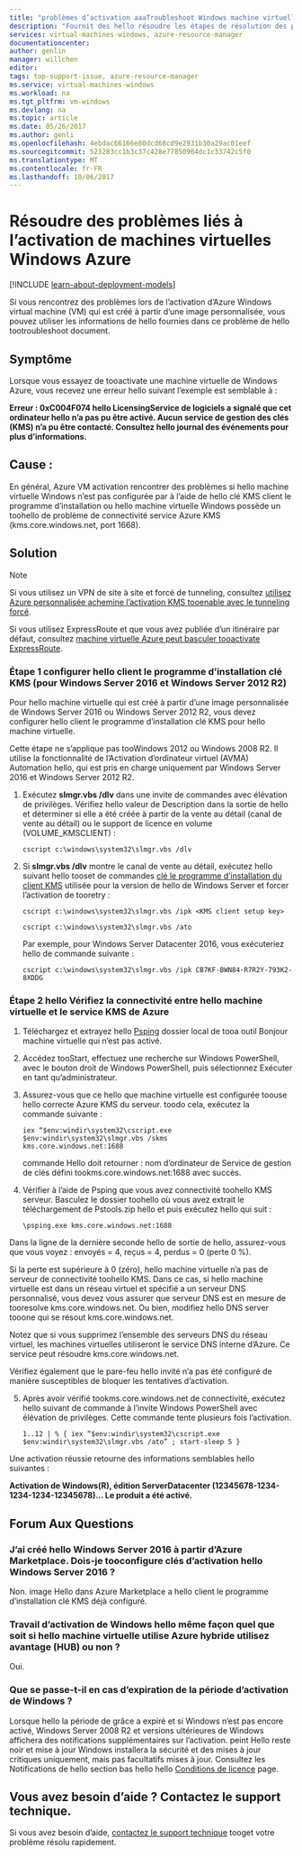```yaml
---
title: "problèmes d’activation aaaTroubleshoot Windows machine virtuelle dans Azure | Documents Microsoft"
description: "Fournit des hello résoudre les étapes de résolution des problèmes d’activation de machine virtuelle Windows dans Azure"
services: virtual-machines-windows, azure-resource-manager
documentationcenter: 
author: genlin
manager: willchen
editor: 
tags: top-support-issue, azure-resource-manager
ms.service: virtual-machines-windows
ms.workload: na
ms.tgt_pltfrm: vm-windows
ms.devlang: na
ms.topic: article
ms.date: 05/26/2017
ms.author: genli
ms.openlocfilehash: 4ebdac66166e80dcd68cd9e2931b30a29ac01eef
ms.sourcegitcommit: 523283cc1b3c37c428e77850964dc1c33742c5f0
ms.translationtype: MT
ms.contentlocale: fr-FR
ms.lasthandoff: 10/06/2017
---
```

# <a name="troubleshoot-azure-windows-virtual-machine-activation-problems"></a>Résoudre des problèmes liés à l’activation de machines virtuelles Windows Azure

[!INCLUDE [learn-about-deployment-models](../../../includes/learn-about-deployment-models-both-include.md)]

Si vous rencontrez des problèmes lors de l’activation d’Azure Windows virtual machine (VM) qui est créé à partir d’une image personnalisée, vous pouvez utiliser les informations de hello fournies dans ce problème de hello tootroubleshoot document. 

## <a name="symptom"></a>Symptôme

Lorsque vous essayez de tooactivate une machine virtuelle de Windows Azure, vous recevez une erreur hello suivant l’exemple est semblable à :

**Erreur : 0xC004F074 hello LicensingService de logiciels a signalé que cet ordinateur hello n’a pas pu être activé. Aucun service de gestion des clés (KMS) n’a pu être contacté. Consultez hello journal des événements pour plus d’informations.**

## <a name="cause"></a>Cause :
En général, Azure VM activation rencontrer des problèmes si hello machine virtuelle Windows n’est pas configurée par à l’aide de hello clé KMS client le programme d’installation ou hello machine virtuelle Windows possède un toohello de problème de connectivité service Azure KMS (kms.core.windows.net, port 1668). 

## <a name="solution"></a>Solution

>[!NOTE]
>Si vous utilisez un VPN de site à site et forcé de tunneling, consultez [utilisez Azure personnalisée achemine l’activation KMS tooenable avec le tunneling forcé](http://blogs.msdn.com/b/mast/archive/2015/05/20/use-azure-custom-routes-to-enable-kms-activation-with-forced-tunneling.aspx). 
>
>Si vous utilisez ExpressRoute et que vous avez publiée d’un itinéraire par défaut, consultez [machine virtuelle Azure peut basculer tooactivate ExpressRoute](http://blogs.msdn.com/b/mast/archive/2015/12/01/azure-vm-may-fail-to-activate-over-expressroute.aspx).

### <a name="step-1-configure-hello-appropriate-kms-client-setup-key-for-windows-server-2016-and-windows-server-2012-r2"></a>Étape 1 configurer hello client le programme d’installation clé KMS (pour Windows Server 2016 et Windows Server 2012 R2)

Pour hello machine virtuelle qui est créé à partir d’une image personnalisée de Windows Server 2016 ou Windows Server 2012 R2, vous devez configurer hello client le programme d’installation clé KMS pour hello machine virtuelle.

Cette étape ne s’applique pas tooWindows 2012 ou Windows 2008 R2. Il utilise la fonctionnalité de l’Activation d’ordinateur virtuel (AVMA) Automation hello, qui est pris en charge uniquement par Windows Server 2016 et Windows Server 2012 R2.

1. Exécutez **slmgr.vbs /dlv** dans une invite de commandes avec élévation de privilèges. Vérifiez hello valeur de Description dans la sortie de hello et déterminer si elle a été créée à partir de la vente au détail (canal de vente au détail) ou le support de licence en volume (VOLUME_KMSCLIENT) :
  
    ```
    cscript c:\windows\system32\slmgr.vbs /dlv
    ```

2. Si **slmgr.vbs /dlv** montre le canal de vente au détail, exécutez hello suivant hello tooset de commandes [clé le programme d’installation du client KMS](https://technet.microsoft.com/library/jj612867%28v=ws.11%29.aspx?f=255&MSPPError=-2147217396) utilisée pour la version de hello de Windows Server et forcer l’activation de tooretry : 

    ```
    cscript c:\windows\system32\slmgr.vbs /ipk <KMS client setup key>

    cscript c:\windows\system32\slmgr.vbs /ato
     ```

    Par exemple, pour Windows Server Datacenter 2016, vous exécuteriez hello de commande suivante :

    ```
    cscript c:\windows\system32\slmgr.vbs /ipk CB7KF-BWN84-R7R2Y-793K2-8XDDG
    ```

### <a name="step-2-verify-hello-connectivity-between-hello-vm-and-azure-kms-service"></a>Étape 2 hello Vérifiez la connectivité entre hello machine virtuelle et le service KMS de Azure

1. Téléchargez et extrayez hello [Psping](http:/technet.microsoft.com/en-us/sysinternals/jj729731.aspx) dossier local de tooa outil Bonjour machine virtuelle qui n’est pas activé. 

2. Accédez tooStart, effectuez une recherche sur Windows PowerShell, avec le bouton droit de Windows PowerShell, puis sélectionnez Exécuter en tant qu’administrateur.

3. Assurez-vous que ce hello que machine virtuelle est configurée toouse hello correcte Azure KMS du serveur. toodo cela, exécutez la commande suivante :
  
    ```
    iex “$env:windir\system32\cscript.exe $env:windir\system32\slmgr.vbs /skms
    kms.core.windows.net:1688
    ```
    commande Hello doit retourner : nom d’ordinateur de Service de gestion de clés défini tookms.core.windows.net:1688 avec succès.

4. Vérifier à l’aide de Psping que vous avez connectivité toohello KMS serveur. Basculez le dossier toohello où vous avez extrait le téléchargement de Pstools.zip hello et puis exécutez hello qui suit :
  
    ```
    \psping.exe kms.core.windows.net:1688
    ```
  
  Dans la ligne de la dernière seconde hello de sortie de hello, assurez-vous que vous voyez : envoyés = 4, reçus = 4, perdus = 0 (perte 0 %).

  Si la perte est supérieure à 0 (zéro), hello machine virtuelle n’a pas de serveur de connectivité toohello KMS. Dans ce cas, si hello machine virtuelle est dans un réseau virtuel et spécifié a un serveur DNS personnalisé, vous devez vous assurer que serveur DNS est en mesure de tooresolve kms.core.windows.net. Ou bien, modifiez hello DNS server tooone qui se résout kms.core.windows.net.

  Notez que si vous supprimez l’ensemble des serveurs DNS du réseau virtuel, les machines virtuelles utiliseront le service DNS interne d’Azure. Ce service peut résoudre kms.core.windows.net.
  
Vérifiez également que le pare-feu hello invité n’a pas été configuré de manière susceptibles de bloquer les tentatives d’activation.

5. Après avoir vérifié tookms.core.windows.net de connectivité, exécutez hello suivant de commande à l’invite Windows PowerShell avec élévation de privilèges. Cette commande tente plusieurs fois l’activation.

    ```
    1..12 | % { iex “$env:windir\system32\cscript.exe $env:windir\system32\slmgr.vbs /ato” ; start-sleep 5 }
    ```

Une activation réussie retourne des informations semblables hello suivantes :

**Activation de Windows(R), édition ServerDatacenter (12345678-1234-1234-1234-12345678)... Le produit a été activé.**

## <a name="faq"></a>Forum Aux Questions 

### <a name="i-created-hello-windows-server-2016-from-azure-marketplace-do-i-need-tooconfigure-kms-key-for-activating-hello-windows-server-2016"></a>J’ai créé hello Windows Server 2016 à partir d’Azure Marketplace. Dois-je tooconfigure clés d’activation hello Windows Server 2016 ? 
 
Non. image Hello dans Azure Marketplace a hello client le programme d’installation clé KMS déjà configuré. 

### <a name="does-windows-activation-work-hello-same-way-regardless-if-hello-vm-is-using-azure-hybrid-use-benefit-hub-or-not"></a>Travail d’activation de Windows hello même façon quel que soit si hello machine virtuelle utilise Azure hybride utilisez avantage (HUB) ou non ? 
 
Oui. 
 
### <a name="what-happens-if-windows-activation-period-expires"></a>Que se passe-t-il en cas d’expiration de la période d’activation de Windows ? 
 
Lorsque hello la période de grâce a expiré et si Windows n’est pas encore activé, Windows Server 2008 R2 et versions ultérieures de Windows affichera des notifications supplémentaires sur l’activation. peint Hello reste noir et mise à jour Windows installera la sécurité et des mises à jour critiques uniquement, mais pas facultatifs mises à jour. Consultez les Notifications de hello section bas hello hello [Conditions de licence](http://technet.microsoft.com/en-us/library/ff793403.aspx) page.   

## <a name="need-help-contact-support"></a>Vous avez besoin d’aide ? Contactez le support technique.
Si vous avez besoin d’aide, [contactez le support technique](https://portal.azure.com/?#blade/Microsoft_Azure_Support/HelpAndSupportBlade) tooget votre problème résolu rapidement.
